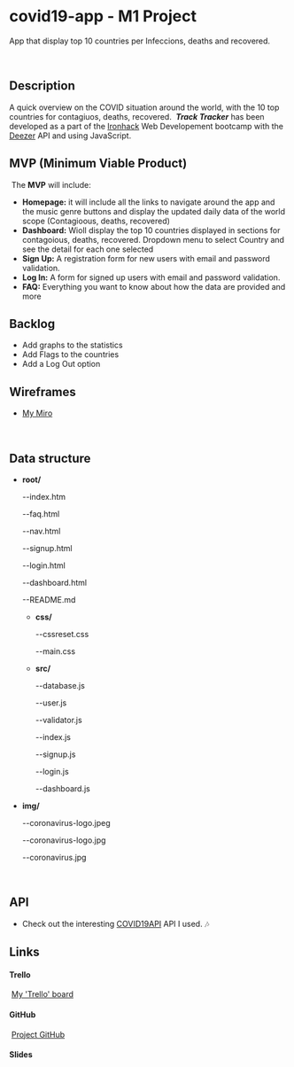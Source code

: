 # covid19-app - M1 Project
App that display top 10 countries per Infeccions, deaths and recovered.

​
## Description
​A quick overview on the COVID situation around the world, with the 10 top countries for contagiuos, deaths, recovered.
​
***Track Tracker*** has been developed as a part of the [Ironhack](https://www.ironhack.com/es/desarrollo-web/barcelona?utm_source=google-sea&utm_medium=cpc&utm_campaign=BCN_app_campus_brand_GA_ES&utm_term={keywords}&gclid=Cj0KCQjwo6D4BRDgARIsAA6uN19LKsx0pvTH-iUz-RfrGakzau9RGdhJaixWuX32X92njICzz66RYbAaAncuEALw_wcB) Web Developement bootcamp with the [Deezer](https://developers.deezer.com/api) API and using JavaScript.
​
## MVP (Minimum Viable Product)
​
The **MVP** will include:
​
- **Homepage:** it will include all the links to navigate around the app and the music genre buttons and display the updated daily data of the world scope (Contagioous, deaths, recovered)
- **Dashboard:** Wioll display the top 10 countries displayed in sections for contagoious, deaths, recovered. Dropdown menu to select Country and see the detail for each one selected
- **Sign Up:** A registration form for new users with email and password validation.
- **Log In:** A form for signed up users with email and password validation.
- **FAQ:** Everything you want to know about how the data are provided and more
​
## Backlog
- Add graphs to the statistics​
- Add Flags to the countries
​
- Add a Log Out option
​
  
## Wireframes
- [My Miro](https://miro.com/app/board/o9J_kguUrgs=/)

​
## Data structure
- **root/**

  --index.htm
  
  --faq.html
  
  --nav.html
  
  --signup.html
  
  --login.html
  
  --dashboard.html
  
  --README.md
  
  - **css/**
  
    --cssreset.css
    
    --main.css
    
  - **src/**
  
    --database.js
    
    --user.js
    
    --validator.js
    
    --index.js
    
    --signup.js
    
    --login.js
    
    --dashboard.js
    
- **img/**

    --coronavirus-logo.jpeg
    
    --coronavirus-logo.jpg
    
    --coronavirus.jpg
    
  ​
## API
- Check out the interesting [COVID19API](https://api.covid19api.com/) API I used. :notes:
​
## Links
#### Trello
​
[My 'Trello' board](https://trello.com/b/kc0vRc4q)
​
#### GitHub
​
[Project GitHub](https://github.com/mirko1075/covid19-app)
​
#### Slides
